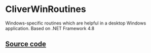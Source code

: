 # CliverWinRoutines

Windows-specific routines which are helpful in a desktop Windows application. Based on .NET Framework 4.8

## [Source code](https://github.com/SergiyStoyan/CliverWinRoutines)
